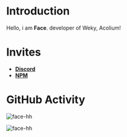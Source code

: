 # Introduction 
Hello, i am **Face**. developer of Weky, Acolium!

# Invites
- **[Discord](https://discord.gg/EKQtnY8Z9h)**
- **[NPM](https://www.npmjs.com/package/weky)**

# GitHub Activity

![face-hh](https://github-readme-stats.vercel.app/api?username=face-hh&show_icons=true&theme=tokyonight&hide=["issues"])

![face-hh](https://github-readme-stats.vercel.app/api/top-langs?username=face-hh&show_icons=true&theme=tokyonight&layout=compact)
